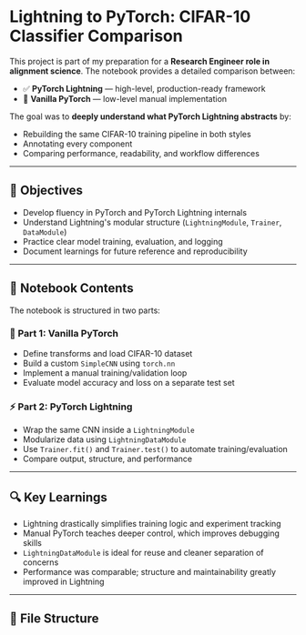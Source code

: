 # Lightning to PyTorch: CIFAR-10 Classifier Comparison

This project is part of my preparation for a **Research Engineer role in alignment science**. The notebook provides a detailed comparison between:

- ✅ **PyTorch Lightning** — high-level, production-ready framework
- 🧠 **Vanilla PyTorch** — low-level manual implementation

The goal was to **deeply understand what PyTorch Lightning abstracts** by:
- Rebuilding the same CIFAR-10 training pipeline in both styles
- Annotating every component
- Comparing performance, readability, and workflow differences

---

## 🧪 Objectives

- Develop fluency in PyTorch and PyTorch Lightning internals
- Understand Lightning's modular structure (`LightningModule`, `Trainer`, `DataModule`)
- Practice clear model training, evaluation, and logging
- Document learnings for future reference and reproducibility

---

## 🧠 Notebook Contents

The notebook is structured in two parts:

### 🔹 Part 1: Vanilla PyTorch
- Define transforms and load CIFAR-10 dataset
- Build a custom `SimpleCNN` using `torch.nn`
- Implement a manual training/validation loop
- Evaluate model accuracy and loss on a separate test set

### ⚡ Part 2: PyTorch Lightning
- Wrap the same CNN inside a `LightningModule`
- Modularize data using `LightningDataModule`
- Use `Trainer.fit()` and `Trainer.test()` to automate training/evaluation
- Compare output, structure, and performance

---

## 🔍 Key Learnings

- Lightning drastically simplifies training logic and experiment tracking
- Manual PyTorch teaches deeper control, which improves debugging skills
- `LightningDataModule` is ideal for reuse and cleaner separation of concerns
- Performance was comparable; structure and maintainability greatly improved in Lightning

---

## 🧱 File Structure

